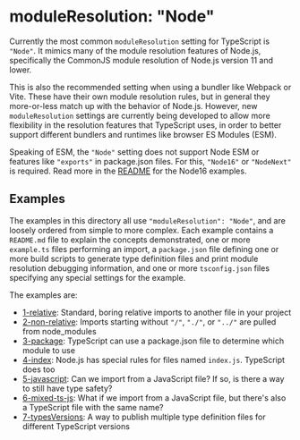 # moduleResolution: "Node"

Currently the most common `moduleResolution` setting for TypeScript is `"Node"`.
It mimics many of the module resolution features of Node.js, specifically the 
CommonJS module resolution of Node.js version 11 and lower.

This is also the recommended setting when using a bundler like Webpack or Vite.
These have their own module resolution rules, but in general they more-or-less
match up with the behavior of Node.js. However, new `moduleResolution` settings 
are currently being developed to allow more flexibility in the resolution features 
that TypeScript uses, in order to better support different bundlers and runtimes
like browser ES Modules (ESM).

Speaking of ESM, the `"Node"` setting does not support Node ESM or features like
`"exports"` in package.json files.  For this, `"Node16"` or `"NodeNext"` is required.
Read more in the [README](../Node16/README.md) for the Node16 examples.

## Examples

The examples in this directory all use `"moduleResolution": "Node"`, and are loosely 
ordered from simple to more complex.  Each example contains a `README.md` file to explain
the concepts demonstrated, one or more `example.ts` files performing an import,
a `package.json` file defining one or more build scripts to generate type definition files
and print module resolution debugging information, and one or more `tsconfig.json` files
specifying any special settings for the example.

The examples are:

- [1-relative](1-relative/README.md): Standard, boring relative imports to another file in your project
- [2-non-relative](2-non-relative/README.md): Imports starting without `"/"`, `"./"`, or `"../"` are pulled from node_modules
- [3-package](3-package/README.md): TypeScript can use a package.json file to determine which module to use
- [4-index](4-index/README.md): Node.js has special rules for files named `index.js`.  TypeScript does too
- [5-javascript](5-javascript/README.md): Can we import from a JavaScript file?  If so, is there a way to still have type safety?
- [6-mixed-ts-js](6-mixed-ts-js/README.md): What if we import from a JavaScript file, but there's also a TypeScript file with the same name?
- [7-typesVersions](7-typesVersions/README.md): A way to publish multiple type definition files for different TypeScript versions

